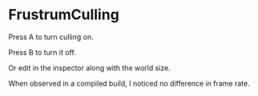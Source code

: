 # FrustrumCulling

Press A to turn culling on.

Press B to turn it off.

Or edit in the inspector along with the world size.

When observed in a compiled build, I noticed no difference in frame rate.